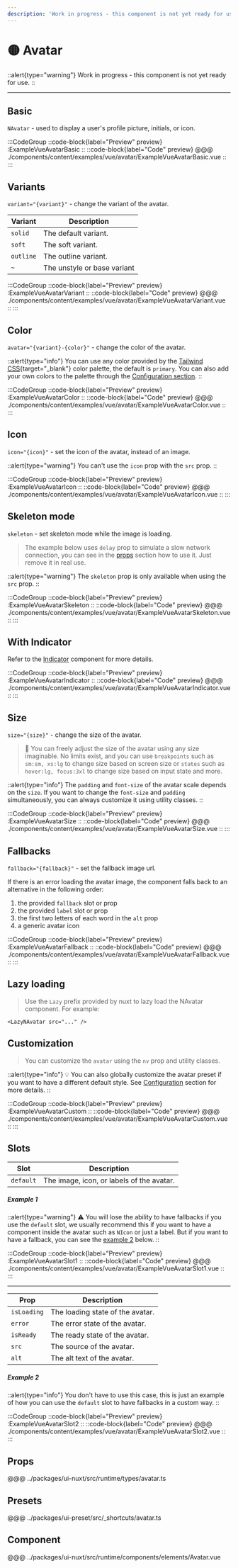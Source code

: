 ```yaml
---
description: 'Work in progress - this component is not yet ready for use.'
---
```


# 🟡 Avatar

::alert{type="warning"}
Work in progress - this component is not yet ready for use.
::

---

## Basic

`NAvatar` - used to display a user's profile picture, initials, or icon.

:::CodeGroup
::code-block{label="Preview" preview}
  :ExampleVueAvatarBasic
::
::code-block{label="Code" preview}
@@@ ./components/content/examples/vue/avatar/ExampleVueAvatarBasic.vue
::
:::

## Variants

`variant="{variant}"` - change the variant of the avatar.

| Variant   | Description                 |
| --------- | --------------------------- |
| `solid`   | The default variant.        |
| `soft`    | The soft variant.           |
| `outline` | The outline variant.        |
| `~`       | The unstyle or base variant |

:::CodeGroup
::code-block{label="Preview" preview}
  :ExampleVueAvatarVariant
::
::code-block{label="Code" preview}
@@@ ./components/content/examples/vue/avatar/ExampleVueAvatarVariant.vue
::
:::

## Color

`avatar="{variant}-{color}"` - change the color of the avatar.

::alert{type="info"}
You can use any color provided by the [Tailwind CSS](https://tailwindcss.com/docs/customizing-colors){target="_blank"} color palette, the default is `primary`. You can also add your own colors to the palette through the [Configuration section](/guide/getting-started/configuration).
::

:::CodeGroup
::code-block{label="Preview" preview}
  :ExampleVueAvatarColor
::
::code-block{label="Code" preview}
@@@ ./components/content/examples/vue/avatar/ExampleVueAvatarColor.vue
::
:::

## Icon

`icon="{icon}"` - set the icon of the avatar, instead of an image.

::alert{type="warning"}
You can't use the `icon` prop with the `src` prop.
::

:::CodeGroup
::code-block{label="Preview" preview}
  :ExampleVueAvatarIcon
::
::code-block{label="Code" preview}
@@@ ./components/content/examples/vue/avatar/ExampleVueAvatarIcon.vue
::
:::

## Skeleton mode

`skeleton` - set skeleton mode while the image is loading.

> The example below uses `delay` prop to simulate a slow network connection, you can see in the [props](#props) section how to use it. Just remove it in real use.

::alert{type="warning"}
The `skeleton` prop is only available when using the `src` prop.
::

:::CodeGroup
::code-block{label="Preview" preview}
  :ExampleVueAvatarSkeleton
::
::code-block{label="Code" preview}
@@@ ./components/content/examples/vue/avatar/ExampleVueAvatarSkeleton.vue
::
:::

## With Indicator

Refer to the [Indicator](/components/elements/indicator) component for more details.

:::CodeGroup
::code-block{label="Preview" preview}
  :ExampleVueAvatarIndicator
::
::code-block{label="Code" preview}
@@@ ./components/content/examples/vue/avatar/ExampleVueAvatarIndicator.vue
::
:::

## Size

`size="{size}"` - change the size of the avatar.

> 🚀 You can freely adjust the size of the avatar using any size imaginable. No limits exist, and you can use `breakpoints` such as `sm:sm, xs:lg` to change size based on screen size or `states` such as `hover:lg, focus:3xl` to change size based on input state and more.

::alert{type="info"}
The `padding` and `font-size` of the avatar scale depends on the `size`. If you want to change the `font-size` and `padding` simultaneously, you can always customize it using utility classes.
::

:::CodeGroup
::code-block{label="Preview" preview}
  :ExampleVueAvatarSize
::
::code-block{label="Code" preview}
@@@ ./components/content/examples/vue/avatar/ExampleVueAvatarSize.vue
::
:::

## Fallbacks

`fallback="{fallback}"` - set the fallback image url.

If there is an error loading the avatar image, the component falls back to an alternative in the following order:

1. the provided `fallback` slot or prop
2. the provided `label` slot or prop
3. the first two letters of each word in the `alt` prop
4. a generic avatar icon

:::CodeGroup
::code-block{label="Preview" preview}
  :ExampleVueAvatarFallback
::
::code-block{label="Code" preview}
@@@ ./components/content/examples/vue/avatar/ExampleVueAvatarFallback.vue
::
:::

## Lazy loading

> Use the `Lazy` prefix provided by nuxt to lazy load the NAvatar component. For example:

`<LazyNAvatar src="..." />`

## Customization

> You can customize the `avatar` using the `nv` prop and utility classes.

::alert{type="info"}
💡 You can also globally customize the avatar preset if you want to have a different default style. See [Configuration](/guide/getting-started/configuration) section for more details.
::

:::CodeGroup
::code-block{label="Preview" preview}
 :ExampleVueAvatarCustom
::
::code-block{label="Code" preview}
@@@ ./components/content/examples/vue/avatar/ExampleVueAvatarCustom.vue
::
:::

## Slots

| Slot      | Description                               |
| --------- | ----------------------------------------- |
| `default` | The image, icon, or labels of the avatar. |

##### Example 1

::alert{type="warning"}
⚠️ You will lose the ability to have fallbacks if you use the `default` slot, we usually recommend this if you want to have a component inside the avatar such as `NIcon` or just a label. But if you want to have a fallback, you can see the [example 2](#example-2) below.
::

:::CodeGroup
::code-block{label="Preview" preview}
 :ExampleVueAvatarSlot1
::
::code-block{label="Code" preview}
@@@ ./components/content/examples/vue/avatar/ExampleVueAvatarSlot1.vue
::
:::

---

| Prop        | Description                      |
| ----------- | -------------------------------- |
| `isLoading` | The loading state of the avatar. |
| `error`     | The error state of the avatar.   |
| `isReady`   | The ready state of the avatar.   |
| `src`       | The source of the avatar.        |
| `alt`       | The alt text of the avatar.      |

##### Example 2

::alert{type="info"}
You don't have to use this case, this is just an example of how you can use the `default` slot to have fallbacks in a custom way.
::

:::CodeGroup
::code-block{label="Preview" preview}
 :ExampleVueAvatarSlot2
::
::code-block{label="Code" preview}
@@@ ./components/content/examples/vue/avatar/ExampleVueAvatarSlot2.vue
::
:::

## Props
@@@ ../packages/ui-nuxt/src/runtime/types/avatar.ts

## Presets
@@@ ../packages/ui-preset/src/_shortcuts/avatar.ts

## Component
@@@ ../packages/ui-nuxt/src/runtime/components/elements/Avatar.vue
